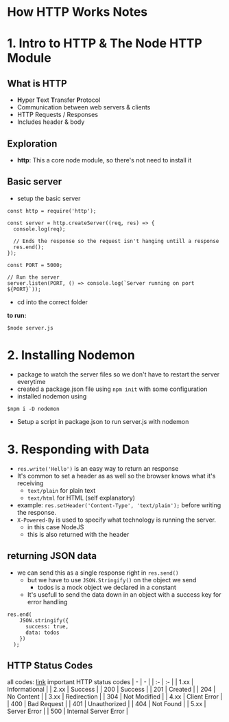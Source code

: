 # How HTTP Works Notes

# 1. Intro to HTTP & The Node HTTP Module

## What is HTTP
- **H**yper **T**ext **T**ransfer **P**rotocol
- Communication between web servers & clients
- HTTP Requests / Responses
- Includes header & body

## Exploration
- **http**: This a core node module, so there's not need to install it

## Basic server
- setup the basic server
``` JS server.js
const http = require('http');

const server = http.createServer((req, res) => {
  console.log(req);
  
  // Ends the response so the request isn't hanging untill a response
  res.end();
});

const PORT = 5000;

// Run the server
server.listen(PORT, () => console.log(`Server running on port ${PORT}`));
```
- cd into the correct folder

**to run:**
```JS server.js
$node server.js
```

# 2. Installing Nodemon
- package to watch the server files so we don't have to restart the server everytime
- created a package.json file using `npm init` with some configuration
- installed nodemon using
``` JS Terminal
$npm i -D nodemon
```
- Setup a script in package.json to run server.js with nodemon

# 3. Responding with Data
- `res.write('Hello')` is an easy way to return an response
- It's common to set a header as as well so the browser knows what it's receiving
  - `text/plain` for plain text
  - `text/html` for HTML (self explanatory)
- example: `res.setHeader('Content-Type', 'text/plain');` before writing the response.
- `X-Powered-By` is used to specify what technology is running the server.
  - in this case NodeJS
  - this is also returned with the header

## returning JSON data
- we can send this as a single response right in `res.send()`
  - but we have to use `JSON.Stringify()` on the object we send
    - todos is a mock object we declared in a constant 
  - It's usefull to send the data down in an object with a success key for error handling
``` JS
res.end( 
    JSON.stringify({
      success: true,
      data: todos
    })
  );
```

## HTTP Status Codes
all codes: [link](https://developer.mozilla.org/en-US/docs/Web/HTTP/Status) 
important HTTP status codes
| - | - |
| :- | :- |
| 1.xx | Informational |
| 2.xx | Success |
| 200 | Success |
| 201 | Created |
| 204 | No Content |
| 3.xx | Redirection |
| 304 | Not Modified |
| 4.xx | Client Error |
| 400 | Bad Request |
| 401 | Unauthorized |
| 404 | Not Found |
| 5.xx | Server Error |
| 500 | Internal Server Error |


